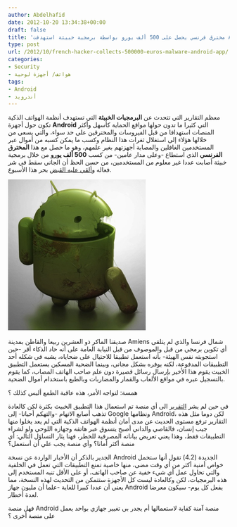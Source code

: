 ```yaml
---
author: Abdelhafid
date: 2012-10-20 13:34:38+00:00
draft: false
title: 'مخترق فرنسي يحصل على 500 ألف يورو بواسطة برمجية خبيثة استهدفت Android '
type: post
url: /2012/10/french-hacker-collects-500000-euros-malware-android-app/
categories:
- Security
- هواتف/ أجهزة لوحية
tags:
- Android
- أندرويد
---
```


معظم التقارير التي تتحدث عن **البرمجيات الخبيثة** التي تستهدف أنظمة الهواتف الذكية تكون حول أجهزة **Android** التي كثيرا ما تدون حولها مواقع الحماية كأسهل وأكثر المنصات استهدافا من قبل الفيروسات والمخترقين على حد سواء، والتي يسعى من خلالها هؤلاء إلى استغلال ثغرات هذا النظام وكسب ما يمكن كسبه من أموال عبر المستخدمين الغافلين والمصابة أجهزتهم بغير علمهم، وهو ما حصل مع هذا **المخترق الفرنسي** الذي استطاع -وعلى مدار عامين- من كسب **500 ألف يورو** من خلال برمجية خبيثة أصابت عددا غير معلوم من المستخدمين، من حسن الحظ أن الجاني سقط في شر فعاله و[ألقي عليه القبض](http://www.androidauthority.com/french-hacker-collects-500000-euros-malware-app-targets-android-mostly-124228/) بحر هذا الأسبوع.




[![](android-malware.png)
](android-malware.png)




صديقنا الماكر ذو العشرين ربيعا والقاطن بمدينة Amiens شمال فرنسا والذي لم يتلقى أي تكوين برمجي من قبل والموصوف من قبل النيابة العامة على أنه حاد الذكاء أقر -حين استجوبته نفس الهيئة- بأنه استعمل تطبيقا للاحتيال على ضحاياه، يشبه في شكله أحد التطبيقات المدفوعة، لكنه يوفره بشكل مجاني، وبينما الضحية المسكين يستعمل التطبيق الخبيث يقوم هذا الأخير بإرسال رسائل قصيرة دون علم صاحب الهاتف المصاب، كما يقوم بالتسجيل عبره في مواقع الألعاب والقمار والمضاربات وبالطبع باستخدام أموال الضحية.




همسة: لنواجه الأمر، هذه عاقبة الطمع أليس كذلك ؟




في حين لم يشر [التقرير](http://www.bbc.co.uk/news/world-europe-19994944) الى أي منصة تم استعمال هذا التطبيق الخبيث بكثرة لكن كالعادة تذهب أصابع الاتهام -والتهكم أحيانا- إلى Google ونظامها Android، لكن دوما مثل هذه التقارير ترفع مستوى الحديث عن مدى أمان أنظمة الهواتف الذكية التي لم يعد يخلوا منها جيب إنسان، فالقاصي والداني أصبح يتسوق عبر هاتفه وجهازه اللوحي ولو لشراء التطبيقات فقط، وهذا يعني تعريض بياناته المصرفية للخطر، فهنا يثار التساؤل التالي: أي منصة أكثر أمانا؟ وأي منصة يجب علي أن أستعمل؟




الجدير بالذكر أن الأخبار الواردة عن نسخة Android الجديدة (4.2) تقول أنها ستحمل خواص أمنية أكثر من أي وقت مضى، منها خاصية تمنع التطبيقات التي تعمل في الخلفية والتي تحاول عمل أي شيء خفية عن صاحب الهاتف، أو على الأقل تنبه المستخدم إلى هذه البرمجيات، لكن وكالعادة ليست كل الأجهزة ستتمكن من التحديث لهذه النسخة، مما يعني أن عددا كبيرا للغاية -علما أن مليون جهاز Android يفعل كل يوم- سيكون معرضا لعدة أخطار.




فهل منصة Android منصة آمنة كفاية لاستعمالها أم يجدر بي تغيير جهازي بواحد يعمل على منصة أخرى ؟
